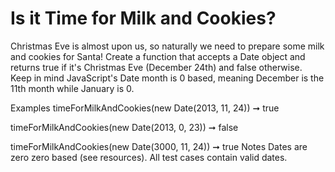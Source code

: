 # Is it Time for Milk and Cookies?

Christmas Eve is almost upon us, so naturally we need to prepare some milk and cookies for Santa! Create a function that accepts a Date object and returns true if it's Christmas Eve (December 24th) and false otherwise. Keep in mind JavaScript's Date month is 0 based, meaning December is the 11th month while January is 0.

Examples
timeForMilkAndCookies(new Date(2013, 11, 24)) ➞ true

timeForMilkAndCookies(new Date(2013, 0, 23)) ➞ false

timeForMilkAndCookies(new Date(3000, 11, 24)) ➞ true
Notes
Dates are zero zero based (see resources).
All test cases contain valid dates.
